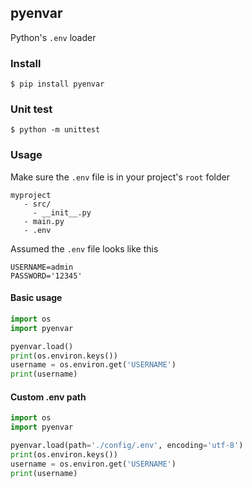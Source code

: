 ## pyenvar

Python's `.env` loader

### Install
```shell
$ pip install pyenvar
```

### Unit test
```shell
$ python -m unittest
```

### Usage

Make sure the `.env` file is in your project's `root` folder
```
myproject
   - src/
     - __init__.py
   - main.py
   - .env
```

Assumed the `.env` file looks like this
```.env
USERNAME=admin
PASSWORD='12345'
```

#### Basic usage
```python
import os
import pyenvar

pyenvar.load()
print(os.environ.keys())
username = os.environ.get('USERNAME')
print(username)
```

#### Custom .env path

```python
import os
import pyenvar

pyenvar.load(path='./config/.env', encoding='utf-8')
print(os.environ.keys())
username = os.environ.get('USERNAME')
print(username)
```
